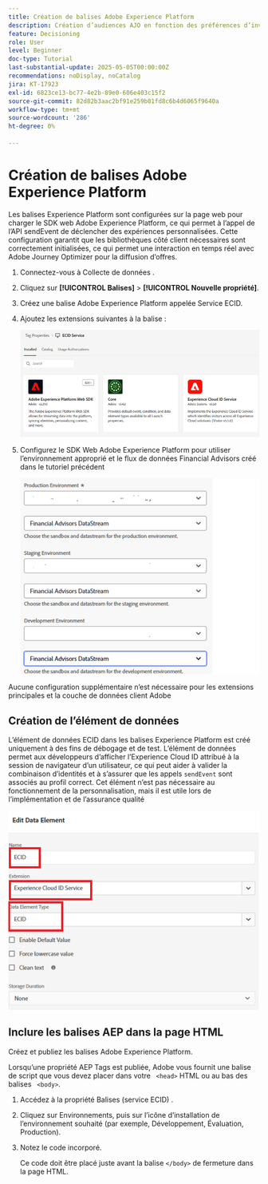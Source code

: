 ```yaml
---
title: Création de balises Adobe Experience Platform
description: Création d’audiences AJO en fonction des préférences d’investissement des utilisateurs (actions, obligations, CD)
feature: Decisioning
role: User
level: Beginner
doc-type: Tutorial
last-substantial-update: 2025-05-05T00:00:00Z
recommendations: noDisplay, noCatalog
jira: KT-17923
exl-id: 6823ce13-bc77-4e2b-89e0-606e403c15f2
source-git-commit: 82d82b3aac2bf91e259b01fd8c6b4d6065f9640a
workflow-type: tm+mt
source-wordcount: '286'
ht-degree: 0%

---
```


# Création de balises Adobe Experience Platform

Les balises Experience Platform sont configurées sur la page web pour charger le SDK web Adobe Experience Platform, ce qui permet à l’appel de l’API sendEvent de déclencher des expériences personnalisées. Cette configuration garantit que les bibliothèques côté client nécessaires sont correctement initialisées, ce qui permet une interaction en temps réel avec Adobe Journey Optimizer pour la diffusion d’offres.

1. Connectez-vous à Collecte de données .
1. Cliquez sur **[!UICONTROL Balises]** > **[!UICONTROL Nouvelle propriété]**.
1. Créez une balise Adobe Experience Platform appelée Service ECID.
1. Ajoutez les extensions suivantes à la balise :

   ![tags-extensions](assets/ecid-tag.png)

1. Configurez le SDK Web Adobe Experience Platform pour utiliser l’environnement approprié et le flux de données Financial Advisors créé dans le tutoriel précédent

   ![configuration-sdk-web](assets/web-sdk-configuration.png)

Aucune configuration supplémentaire n’est nécessaire pour les extensions principales et la couche de données client Adobe

## Création de l’élément de données

L’élément de données ECID dans les balises Experience Platform est créé uniquement à des fins de débogage et de test. L’élément de données permet aux développeurs d’afficher l’Experience Cloud ID attribué à la session de navigateur d’un utilisateur, ce qui peut aider à valider la combinaison d’identités et à s’assurer que les appels `sendEvent` sont associés au profil correct. Cet élément n’est pas nécessaire au fonctionnement de la personnalisation, mais il est utile lors de l’implémentation et de l’assurance qualité

![ecid](assets/ecid-data-element.png)


## Inclure les balises AEP dans la page HTML

Créez et publiez les balises Adobe Experience Platform.

Lorsqu’une propriété AEP Tags est publiée, Adobe vous fournit une balise de script que vous devez placer dans votre ``` <head>``` HTML ou au bas des balises ``` <body>```.

1. Accédez à la propriété Balises (service ECID) .

1. Cliquez sur Environnements, puis sur l’icône d’installation de l’environnement souhaité (par exemple, Développement, Évaluation, Production).

1. Notez le code incorporé.

   Ce code doit être placé juste avant la balise ```</body>``` de fermeture dans la page HTML.
